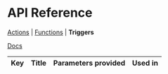 <title>API Triggers</title>

# API Reference
[Actions](./api-actions.html) | [Functions](./api-functions.html) | **Triggers**

[Docs](./docs.html)

| Key | Title | Parameters provided | Used in |
| --- | ----- | ------------------- | ------- |

<script type="module" src="../scripts/docs.js"></script>
<script type="text/plain" id="script-to-run">
  docs_fetchWithCache('../triggers.json').then(res => res.json()).then(res => {
    if (res.status !== 'success') {
      console.log('Non success response received from Modd.io API: %o', res);
      alert('Non-success response received from Modd.io API. Check console for details.');
      return;
    }
    const table = document.querySelector('table');
    for (const trig of res.message) {
      const row = table.insertRow();
      row.insertCell().textContent = trig.key;
      row.insertCell().textContent = trig.title;
      row.insertCell().textContent = trig.data.vars?.join?.(', ') || 'none';
      row.insertCell().textContent = trig.usedIn.join(', ');
    }
  }).catch(err => {
    console.error(err);
    alert('An error occured while fetching Modd.io API. Check console for details.');
  });
</script>